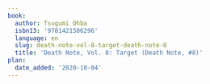 ```yaml
---
book:
  author: Tsugumi Ohba
  isbn13: '9781421506296'
  language: en
  slug: death-note-vol-8-target-death-note-8
  title: 'Death Note, Vol. 8: Target (Death Note, #8)'
plan:
  date_added: '2020-10-04'
---
```

